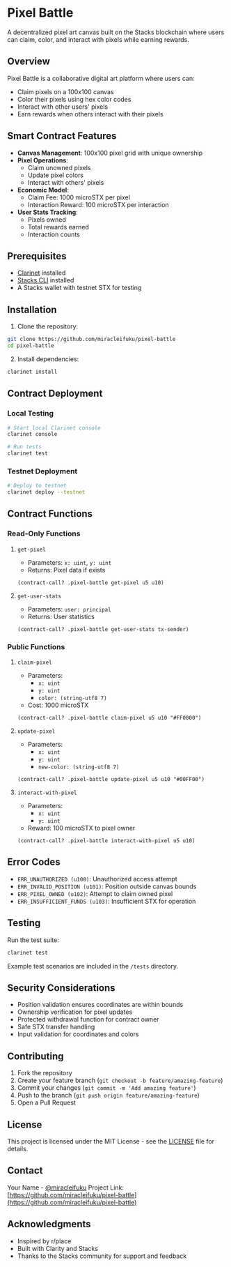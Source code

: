 # Pixel Battle

A decentralized pixel art canvas built on the Stacks blockchain where users can claim, color, and interact with pixels while earning rewards.

## Overview

Pixel Battle is a collaborative digital art platform where users can:
- Claim pixels on a 100x100 canvas
- Color their pixels using hex color codes
- Interact with other users' pixels
- Earn rewards when others interact with their pixels

## Smart Contract Features

- **Canvas Management**: 100x100 pixel grid with unique ownership
- **Pixel Operations**:
  - Claim unowned pixels
  - Update pixel colors
  - Interact with others' pixels
- **Economic Model**:
  - Claim Fee: 1000 microSTX per pixel
  - Interaction Reward: 100 microSTX per interaction
- **User Stats Tracking**:
  - Pixels owned
  - Total rewards earned
  - Interaction counts

## Prerequisites

- [Clarinet](https://github.com/hirosystems/clarinet) installed
- [Stacks CLI](https://docs.stacks.co/references/stacks-cli) installed
- A Stacks wallet with testnet STX for testing

## Installation

1. Clone the repository:
```bash
git clone https://github.com/miracleifuku/pixel-battle
cd pixel-battle
```

2. Install dependencies:
```bash
clarinet install
```

## Contract Deployment

### Local Testing
```bash
# Start local Clarinet console
clarinet console

# Run tests
clarinet test
```

### Testnet Deployment
```bash
# Deploy to testnet
clarinet deploy --testnet
```

## Contract Functions

### Read-Only Functions

1. `get-pixel`
   - Parameters: `x: uint`, `y: uint`
   - Returns: Pixel data if exists
   ```clarity
   (contract-call? .pixel-battle get-pixel u5 u10)
   ```

2. `get-user-stats`
   - Parameters: `user: principal`
   - Returns: User statistics
   ```clarity
   (contract-call? .pixel-battle get-user-stats tx-sender)
   ```

### Public Functions

1. `claim-pixel`
   - Parameters: 
     - `x: uint`
     - `y: uint`
     - `color: (string-utf8 7)`
   - Cost: 1000 microSTX
   ```clarity
   (contract-call? .pixel-battle claim-pixel u5 u10 "#FF0000")
   ```

2. `update-pixel`
   - Parameters:
     - `x: uint`
     - `y: uint`
     - `new-color: (string-utf8 7)`
   ```clarity
   (contract-call? .pixel-battle update-pixel u5 u10 "#00FF00")
   ```

3. `interact-with-pixel`
   - Parameters:
     - `x: uint`
     - `y: uint`
   - Reward: 100 microSTX to pixel owner
   ```clarity
   (contract-call? .pixel-battle interact-with-pixel u5 u10)
   ```

## Error Codes

- `ERR_UNAUTHORIZED (u100)`: Unauthorized access attempt
- `ERR_INVALID_POSITION (u101)`: Position outside canvas bounds
- `ERR_PIXEL_OWNED (u102)`: Attempt to claim owned pixel
- `ERR_INSUFFICIENT_FUNDS (u103)`: Insufficient STX for operation

## Testing

Run the test suite:
```bash
clarinet test
```

Example test scenarios are included in the `/tests` directory.

## Security Considerations

- Position validation ensures coordinates are within bounds
- Ownership verification for pixel updates
- Protected withdrawal function for contract owner
- Safe STX transfer handling
- Input validation for coordinates and colors

## Contributing

1. Fork the repository
2. Create your feature branch (`git checkout -b feature/amazing-feature`)
3. Commit your changes (`git commit -m 'Add amazing feature'`)
4. Push to the branch (`git push origin feature/amazing-feature`)
5. Open a Pull Request

## License

This project is licensed under the MIT License - see the [LICENSE](LICENSE) file for details.

## Contact

Your Name - [@miracleifuku](https://twitter.com/miracleifuku)
Project Link: [https://github.com/miracleifuku/pixel-battle](https://github.com/miracleifuku/pixel-battle)

## Acknowledgments

- Inspired by r/place
- Built with Clarity and Stacks
- Thanks to the Stacks community for support and feedback